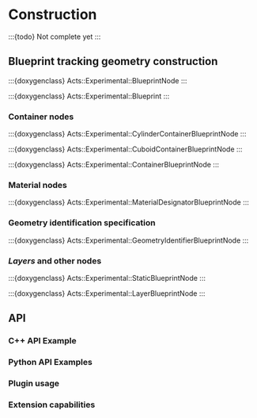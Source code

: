 # Construction

:::{todo}
Not complete yet
:::

## Blueprint tracking geometry construction

:::{doxygenclass} Acts::Experimental::BlueprintNode
:::

:::{doxygenclass} Acts::Experimental::Blueprint
:::

### Container nodes

:::{doxygenclass} Acts::Experimental::CylinderContainerBlueprintNode
:::

:::{doxygenclass} Acts::Experimental::CuboidContainerBlueprintNode
:::

:::{doxygenclass} Acts::Experimental::ContainerBlueprintNode
:::

### Material nodes

:::{doxygenclass} Acts::Experimental::MaterialDesignatorBlueprintNode
:::

### Geometry identification specification

:::{doxygenclass} Acts::Experimental::GeometryIdentifierBlueprintNode
:::


### *Layers* and other nodes

:::{doxygenclass} Acts::Experimental::StaticBlueprintNode
:::

:::{doxygenclass} Acts::Experimental::LayerBlueprintNode
:::

## API

### C++ API Example

### Python API Examples

### Plugin usage

### Extension capabilities
